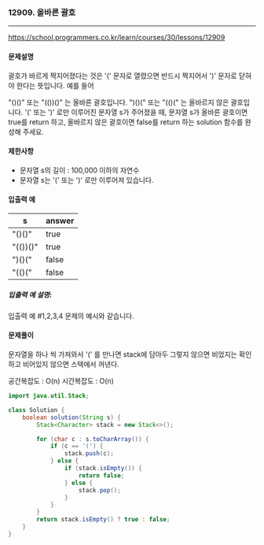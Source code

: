 ### 12909. 올바른 괄호

---

https://school.programmers.co.kr/learn/courses/30/lessons/12909

#### 문제설명

괄호가 바르게 짝지어졌다는 것은 '(' 문자로 열렸으면 반드시 짝지어서 ')' 문자로 닫혀야 한다는 뜻입니다. 예를 들어

"()()" 또는 "(())()" 는 올바른 괄호입니다.
")()(" 또는 "(()(" 는 올바르지 않은 괄호입니다.
'(' 또는 ')' 로만 이루어진 문자열 s가 주어졌을 때, 문자열 s가 올바른 괄호이면 true를 return 하고, 올바르지 않은 괄호이면 false를 return 하는 solution 함수를 완성해 주세요.

#### 제한사항

- 문자열 s의 길이 : 100,000 이하의 자연수
- 문자열 s는 '(' 또는 ')' 로만 이루어져 있습니다.

#### 입출력 예

| s | answer |
|---|--------|
| "()()" | true   |
| "(())()"	 | true   |
| ")()("		 | false  |
| "(()("	 | false    |

##### 입출력 예 설명:

입출력 예 #1,2,3,4
문제의 예시와 같습니다.

#### 문제풀이

문자열을 하나 씩 가져와서 '(' 를 만나면 stack에 담아두 그렇지 않으면 비었지는 확인하고 비어있지 않으면 스택에서 꺼낸다.

공간복잡도 : O(n)
시간복잡도 : O(n)

```java
import java.util.Stack;

class Solution {
    boolean solution(String s) {
        Stack<Character> stack = new Stack<>();

        for (char c : s.toCharArray()) {
            if (c == '(') {
                stack.push(c);
            } else {
                if (stack.isEmpty()) {
                    return false;
                } else {
                    stack.pop();
                }
            }
        }
        return stack.isEmpty() ? true : false;
    }
}
```